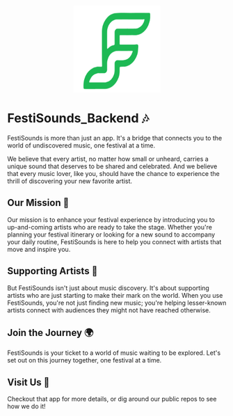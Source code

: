 <p align="center">
  <a href="https://festisounds.vercel.app/">
    <img src="https://github.com/bug-bunnies/FestiSounds_Frontend/blob/main/public/assets/logo/festisounds-logo-green.png"
         alt="FestiSounds Logo" height="200px" width="200px">
  </a>
</p>

# FestiSounds_Backend  🎶

FestiSounds is more than just an app. It's a bridge that connects you to the world of undiscovered music, one festival at a time.

We believe that every artist, no matter how small or unheard, carries a unique sound that deserves to be shared and celebrated. And we believe that every music lover, like you, should have the chance to experience the thrill of discovering your new favorite artist.

## Our Mission  🚀

Our mission is to enhance your festival experience by introducing you to up-and-coming artists who are ready to take the stage. Whether you're planning your festival itinerary or looking for a new sound to accompany your daily routine, FestiSounds is here to help you connect with artists that move and inspire you.

## Supporting Artists  🎤

But FestiSounds isn't just about music discovery. It's about supporting artists who are just starting to make their mark on the world. When you use FestiSounds, you're not just finding new music; you're helping lesser-known artists connect with audiences they might not have reached otherwise.

## Join the Journey  🌍

FestiSounds is your ticket to a world of music waiting to be explored. Let's set out on this journey together, one festival at a time.

## Visit Us 👀

Checkout that app for more details, or dig around our public repos to see how we do it!
